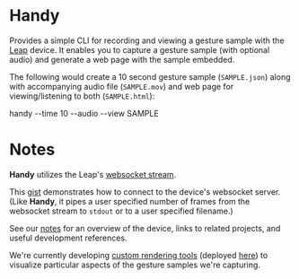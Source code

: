 # Handy

Provides a simple CLI for recording and viewing a gesture sample with the [Leap](http://leapmotion.com) device.  It enables you to capture a gesture sample (with optional audio) and generate a web page with the sample embedded.  

The following would create a 10 second gesture sample (`SAMPLE.json`) along with accompanying audio file (`SAMPLE.mov`) and web page for viewing/listening to both (`SAMPLE.html`):

  handy --time 10 --audio --view SAMPLE


# Notes

**Handy** utilizes the Leap's [websocket stream](https://gist.github.com/joyrexus/7217032).  

This [gist](https://gist.github.com/joyrexus/5555728) demonstrates how to connect to the device's websocket server.  (Like **Handy**, it pipes a user specified number of frames from the websocket stream to `stdout` or to a user specified filename.)

See our [notes](https://github.com/joyrexus/notes/blob/master/leap/index.md) for an overview of the device, links to related projects, and useful development references.

We're currently developing [custom rendering tools](https://github.com/joyrexus/leap) (deployed [here](http://joyrexus.github.io/sandbox/leap/viewer/)) to visualize particular aspects of the gesture samples we're capturing.
